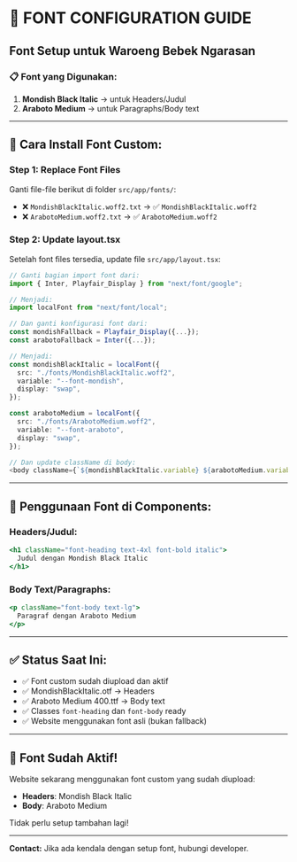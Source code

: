 # 🎨 FONT CONFIGURATION GUIDE

## Font Setup untuk Waroeng Bebek Ngarasan

### 📋 Font yang Digunakan:

1. **Mondish Black Italic** → untuk Headers/Judul
2. **Araboto Medium** → untuk Paragraphs/Body text

---

## 🔧 Cara Install Font Custom:

### Step 1: Replace Font Files
Ganti file-file berikut di folder `src/app/fonts/`:

- ❌ `MondishBlackItalic.woff2.txt` → ✅ `MondishBlackItalic.woff2`
- ❌ `ArabotoMedium.woff2.txt` → ✅ `ArabotoMedium.woff2`

### Step 2: Update layout.tsx
Setelah font files tersedia, update file `src/app/layout.tsx`:

```typescript
// Ganti bagian import font dari:
import { Inter, Playfair_Display } from "next/font/google";

// Menjadi:
import localFont from "next/font/local";

// Dan ganti konfigurasi font dari:
const mondishFallback = Playfair_Display({...});
const arabotoFallback = Inter({...});

// Menjadi:
const mondishBlackItalic = localFont({
  src: "./fonts/MondishBlackItalic.woff2",
  variable: "--font-mondish",
  display: "swap",
});

const arabotoMedium = localFont({
  src: "./fonts/ArabotoMedium.woff2", 
  variable: "--font-araboto",
  display: "swap",
});

// Dan update className di body:
<body className={`${mondishBlackItalic.variable} ${arabotoMedium.variable} font-sans antialiased`}>
```

---

## 📱 Penggunaan Font di Components:

### Headers/Judul:
```jsx
<h1 className="font-heading text-4xl font-bold italic">
  Judul dengan Mondish Black Italic
</h1>
```

### Body Text/Paragraphs:
```jsx
<p className="font-body text-lg">
  Paragraf dengan Araboto Medium
</p>
```

---

## ✅ Status Saat Ini:

- ✅ Font custom sudah diupload dan aktif
- ✅ MondishBlackItalic.otf → Headers
- ✅ Araboto Medium 400.ttf → Body text  
- ✅ Classes `font-heading` dan `font-body` ready
- ✅ Website menggunakan font asli (bukan fallback)

---

## 🚀 Font Sudah Aktif!

Website sekarang menggunakan font custom yang sudah diupload:
- **Headers**: Mondish Black Italic
- **Body**: Araboto Medium

Tidak perlu setup tambahan lagi!

---

**Contact:** Jika ada kendala dengan setup font, hubungi developer.
